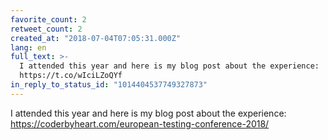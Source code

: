 ```yaml
---
favorite_count: 2
retweet_count: 2
created_at: "2018-07-04T07:05:31.000Z"
lang: en
full_text: >-
  I attended this year and here is my blog post about the experience:
  https://t.co/wIciLZoQYf
in_reply_to_status_id: "1014404537749327873"
---
```


I attended this year and here is my blog post about the experience:
<https://coderbyheart.com/european-testing-conference-2018/>
